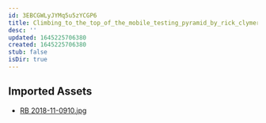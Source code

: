 ```yaml
---
id: 3EBCGWLyJYMq5u5zYCGP6
title: Climbing_to_the_top_of_the_mobile_testing_pyramid_by_rick_clymer Resources
desc: ''
updated: 1645225706380
created: 1645225706380
stub: false
isDir: true
---
```

## Imported Assets
- [RB 2018-11-0910.jpg](/assets/rb-2018-11-0910.jpg)
